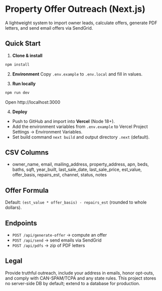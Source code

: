 
# Property Offer Outreach (Next.js)

A lightweight system to import owner leads, calculate offers, generate PDF letters, and send email offers via SendGrid.

## Quick Start

1) **Clone & install**
```bash
npm install
```

2) **Environment**
Copy `.env.example` to `.env.local` and fill in values.

3) **Run locally**
```bash
npm run dev
```
Open http://localhost:3000

4) **Deploy**
- Push to GitHub and import into **Vercel** (Node 18+).
- Add the environment variables from `.env.example` to Vercel Project Settings → Environment Variables.
- Set build command `next build` and output directory `.next` (default).

## CSV Columns
- owner_name, email, mailing_address, property_address, apn, beds, baths, sqft, year_built, last_sale_date, last_sale_price, est_value, offer_basis, repairs_est, channel, status, notes

## Offer Formula
Default: `(est_value * offer_basis) - repairs_est` (rounded to whole dollars).

## Endpoints
- `POST /api/generate-offer` → compute an offer
- `POST /api/send` → send emails via SendGrid
- `POST /api/pdfs` → zip of PDF letters

## Legal
Provide truthful outreach, include your address in emails, honor opt-outs, and comply with CAN-SPAM/TCPA and any state rules. This project stores no server-side DB by default; extend to a database for production.
